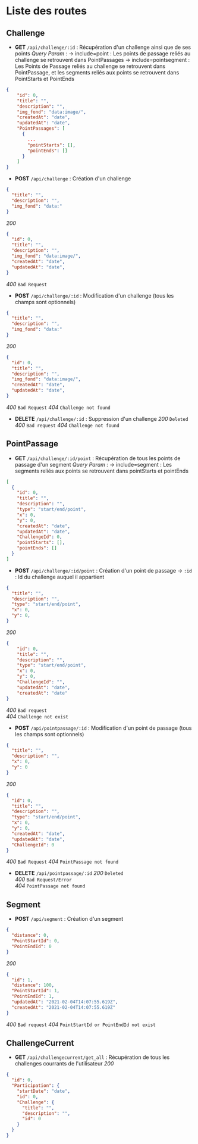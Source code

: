 # Liste des routes

## Challenge
- **GET** `/api/challenge/:id` : Récupération d'un challenge ainsi que de ses points
*Query Param* : 
-> include=point : Les points de passage reliés au challenge se retrouvent dans PointPassages
-> include=pointsegment : Les Points de Passage reliés au challenge se retrouvent dans PointPassage, et les segments reliés aux points se retrouvent dans PointStarts et PointEnds 
```JSON
{
    "id": 0,
    "title": "",
    "description": "",
    "img_fond": "data:image/",
    "createdAt": "date",
    "updatedAt": "date",
    "PointPassages": [
      {
        ...
        "pointStarts": [],
        "pointEnds": []
      }
    ]
}
```
- **POST** `/api/challenge` : Création d'un challenge
```JSON
{
  "title": "",
  "description": "",
  "img_fond": "data:"
}
```
*200*
```JSON
{
  "id": 0,
  "title": "",
  "description": "",
  "img_fond": "data:image/",
  "createdAt": "date",
  "updatedAt": "date",
}
```
*400* `Bad Request`

- **POST** `/api/challenge/:id` : Modification d'un challenge (tous les champs sont optionnels)
```JSON
{
  "title": "",
  "description": "",
  "img_fond": "data:"
}
```
*200*
```JSON
{
  "id": 0,
  "title": "",
  "description": "",
  "img_fond": "data:image/",
  "createdAt": "date",
  "updatedAt": "date",
}
```
*400* `Bad Request`
*404* `Challenge not found`

- **DELETE** `/api/challenge/:id` : Suppression d'un challenge
*200* `Deleted`
*400* `Bad request`
*404* `Challenge not found`

## PointPassage
- **GET** `/api/challenge/:id/point` : Récupération de tous les points de passage d'un segment
*Query Param* : 
-> include=segment : Les segments reliés aux points se retrouvent dans pointStarts et pointEnds 
```JSON
[
  {
    "id": 0,
    "title": "",
    "description": "",
    "type": "start/end/point",
    "x": 0,
    "y": 0,
    "createdAt": "date",
    "updatedAt": "date",
    "ChallengeId": 0,
    "pointStarts": [],
    "pointEnds": []
  }
]
```

- **POST** `/api/challenge/:id/point` : Création d'un point de passage
-> `:id` : Id du challenge auquel il appartient 
```JSON
{
  "title": "",
  "description": "",
  "type": "start/end/point",
  "x": 0,
  "y": 0,
}
```
*200*
```JSON
{
    "id": 0,
    "title": "",
    "description": "",
    "type": "start/end/point",
    "x": 0,
    "y": 0,
    "ChallengeId": "",
    "updatedAt": "date",
    "createdAt": "date"
}
```
*400* `Bad request`  
*404* `Challenge not exist`

- **POST** `/api/pointpassage/:id` : Modification d'un point de passage (tous les champs sont optionnels)
```JSON
{
  "title": "",
  "description": "",
  "x": 0,
  "y": 0
}
```
*200*
```JSON
{
  "id": 0,
  "title": "",
  "description": "",
  "type": "start/end/point",
  "x": 0,
  "y": 0,
  "createdAt": "date",
  "updatedAt": "date",
  "ChallengeId": 0
}
```
*400* `Bad Request`
*404* `PointPassage not found`

- **DELETE** `/api/pointpassage/:id`
*200* `Deleted`  
*400* `Bad Request/Error`  
*404* `PointPassage not found`

## Segment
- **POST** `/api/segment` : Création d'un segment
```JSON
{
  "distance": 0,
  "PointStartId": 0,
  "PointEndId": 0
}
```
*200*
```JSON
{
  "id": 1,
  "distance": 100,
  "PointStartId": 1,
  "PointEndId": 1,
  "updatedAt": "2021-02-04T14:07:55.619Z",
  "createdAt": "2021-02-04T14:07:55.619Z"
}
```
*400* `Bad request`
*404* `PointStartId or PointEndId not exist`

## ChallengeCurrent
- **GET** `/api/challengecurrent/get_all` : Récupération de tous les challenges courrants de l'utilisateur
*200*
```JSON
{
  "id": 0,
  "Participation": {
    "startDate": "date",
    "id": 0,
    "Challenge": {
      "title": "",
      "description": "",
      "id": 0
    }
  }
}
```